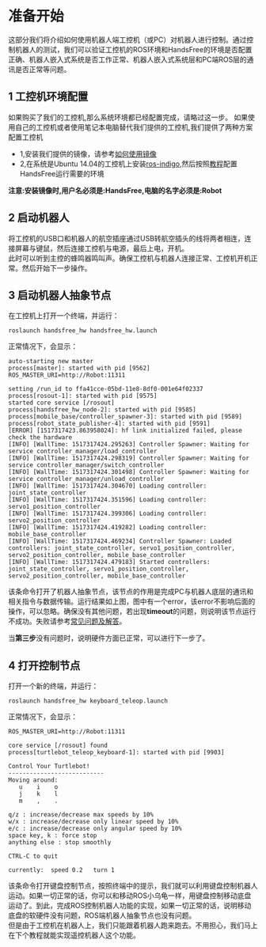# 准备开始

这部分我们将介绍如何使用机器人端工控机（或PC）对机器人进行控制。通过控制机器人的测试，我们可以验证工控机的ROS环境和HandsFree的环境是否配置正确、机器人嵌入式系统是否工作正常、机器人嵌入式系统层和PC端ROS层的通讯是否正常等问题。


## 1 工控机环境配置

如果购买了我们的工控机,那么系统环境都已经配置完成，请略过这一步。
如果使用自己的工控机或者使用笔记本电脑替代我们提供的工控机,我们提供了两种方案配置工控机

* 1,安装我们提供的镜像，请参考[如何使用镜像]()
* 2,在系统是Ubuntu 14.04的工控机上安装[ros-indigo](/docs/FAQ/environment_config.html#安装ros),然后按照[教程](/docs/FAQ/environment_config.html#配置handsfree环境)配置HandsFree运行需要的环境

**注意:安装镜像时,用户名必须是:HandsFree,电脑的名字必须是:Robot**  

## 2 启动机器人

将工控机的USB口和机器人的航空插座通过USB转航空插头的线将两者相连，连接屏幕与键鼠，然后连接工控机与电源，最后上电，开机。  
此时可以听到主控的蜂鸣器鸣叫声。确保工控机与机器人连接正常、工控机开机正常。然后开始下一步操作。  

## 3 启动机器人抽象节点 
在工控机上打开一个终端，并运行：  

```
roslaunch handsfree_hw handsfree_hw.launch  
```

正常情况下，会显示：
```
auto-starting new master
process[master]: started with pid [9562]
ROS_MASTER_URI=http://Robot:11311

setting /run_id to ffa41cce-05bd-11e8-8df0-001e64f02337
process[rosout-1]: started with pid [9575]
started core service [/rosout]
process[handsfree_hw_node-2]: started with pid [9585]
process[mobile_base/controller_spawner-3]: started with pid [9589]
process[robot_state_publisher-4]: started with pid [9591]
[ERROR] [1517317423.863958024]: hf link initialized failed, please check the hardware
[INFO] [WallTime: 1517317424.295263] Controller Spawner: Waiting for service controller_manager/load_controller
[INFO] [WallTime: 1517317424.298319] Controller Spawner: Waiting for service controller_manager/switch_controller
[INFO] [WallTime: 1517317424.301498] Controller Spawner: Waiting for service controller_manager/unload_controller
[INFO] [WallTime: 1517317424.304670] Loading controller: joint_state_controller
[INFO] [WallTime: 1517317424.351596] Loading controller: servo1_position_controller
[INFO] [WallTime: 1517317424.399306] Loading controller: servo2_position_controller
[INFO] [WallTime: 1517317424.419282] Loading controller: mobile_base_controller
[INFO] [WallTime: 1517317424.469234] Controller Spawner: Loaded controllers: joint_state_controller, servo1_position_controller, servo2_position_controller, mobile_base_controller
[INFO] [WallTime: 1517317424.479183] Started controllers: joint_state_controller, servo1_position_controller, servo2_position_controller, mobile_base_controller

```

该条命令打开了机器人抽象节点，该节点的作用是完成PC与机器人底层的通讯和相关指令与数据传输。运行结果如上图，图中有一个error，该error不影响后面的操作，可以忽略。确保没有其他问题，若出现**timeout**的问题，则说明该节点运行不成功。失败请参考[常见问题及解答](/docs/FAQ/solution-of-handsfree-hw-error.md)。  

当**第三步**没有问题时，说明硬件方面已正常，可以进行下一步了。  

## 4 打开控制节点
打开一个新的终端，并运行：  

```
roslaunch handsfree_hw keyboard_teleop.launch  
```
正常情况下，会显示：
```
ROS_MASTER_URI=http://Robot:11311

core service [/rosout] found
process[turtlebot_teleop_keyboard-1]: started with pid [9903]

Control Your Turtlebot!
---------------------------
Moving around:
   u    i    o
   j    k    l
   m    ,    .

q/z : increase/decrease max speeds by 10%
w/x : increase/decrease only linear speed by 10%
e/c : increase/decrease only angular speed by 10%
space key, k : force stop
anything else : stop smoothly

CTRL-C to quit

currently:	speed 0.2	turn 1 

```

该条命令打开键盘控制节点，按照终端中的提示，我们就可以利用键盘控制机器人运动。如果一切正常的话，你可以和移动ROS小乌龟一样，用键盘控制移动底盘运动了。到此，完成ROS控制机器人功能的实现，如果一切正常的话，说明移动底盘的软硬件没有问题，ROS端机器人抽象节点也没有问题。  
但是由于工控机在机器人上，我们只能跟着机器人跑来跑去。不用担心，我们马上在下个教程就能实现遥控机器人这个功能。   



